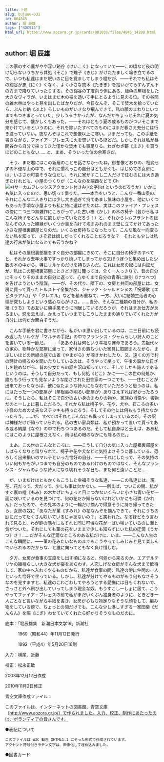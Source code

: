 ```yaml
---
title: 卜居
slug: bujuuu-631
id: 004845
author: 堀 辰雄
tags: ["NDC915"]
html_url: https://www.aozora.gr.jp/cards/001030/files/4845_14208.html
---
```


## author: 堀 辰雄

この家のすぐ裏がやや深い谿谷《けいこく》になっていて――この頃など夜の明け切らないうちから其処《そこ》で雉子《きじ》がけたたましく啼き立てるので、いつも私達はまだ眠いのに目を覚ましてしまう程だが、――それでも私はその谿谷が悪《にく》くなく、よく小さな焚木《たきぎ》を拾いがてらずんずん下の方まで降りていったりする。その谿谷の丁度向う側にある、緑色の屋根をした大きなヴィラが、いまはまだ木の枝を透いて手にとるように見える位。その谷間の雑木林はやっと芽を出したばかりだが、今日なんぞ、そこで焚木を拾っていたら、ぶんと蚋《ぶよ》らしいものがいきなり飛んできて、私の顔のまわりにいつまでもつきまとっていた。少しうるさかったが、なんだかちょっとそれに夏の気分を感じて、懐かしくもあった。――それほどもう夏の或るものがついそこまで来かけているというのに、それを除いたすべてのものにはまだ春さえ充分には行き渡っていない。夜なんぞはこれで想像以上に寒い。いまだっても、この手紙を書きながら、ファイア・プレェスに火を焚いているほどだ。しかしそれは私が昼間谷から自分で採ってきた僅かな焚木でも事足りる、わざわざ薪《まき》を買うほどのこともない……と、まあ、そういった位の余寒さだ。

　そう、まだ君にはこの新居のことを話さなかったね。御想像どおりの、相変らずの不便な山の中で、それに慣れっこの自分はともかくも、はじめての女房には、いささか可哀そうな位だし、それに家がすこし二人だけで住むのには大き過ぎたけれども、小屋のつくりが（こんなのを端西などで Ch![※(サーカムフレックスアクセント付きA小文字)](https://www.aozora.gr.jp/cards/001030/files/../../../gaiji/1-09/1-09-56.png)let というのだろうか）いかにも気に入ったので、思い切って借りた。――本当をいうと、こんな一番山奥の、それにこんな二人きりには少し大き過ぎて持てあまし気味の小屋を、他にいくつもあった手頃な小屋よりも私に特に選ばせたのは、実はこのファイア・プレェスの傍に二つ三つ無雑作にころがっていた古い樫《かし》の木の椅子（昔から私はこんな椅子をどんなに欲しがっていただろう！）と、それからレムブラントの絵なんぞの入った額縁がいくつか裏を向けて埃まみれのまま壁に立てかけてあった小さな屋根裏部屋となのだ。いくら女房持ちになったって、こんな風な一向変らない私を知って、さぞ君は嬉しがってくれることだろうな？　それとも少しは私達の行末が気になるとでも云うかね？

　私はその屋根裏部屋をすぐ自分の部屋にきめて、そこに自分の椅子のすべてと、それから去年火事ですっかり焼いてしまってから又ぽつぽつと集め出した少数の本の中から、特にリルケのだけを持ち込んだ。これは女房の奴には内証だが、私はこの屋根裏部屋にときどき閉じ籠っては、全く一人っきりで、昔の自分にそっくりそのままの自分に返って、心ゆくまで自分の青春に訣別《けつべつ》を告げようという陰謀。――が、その代り、階下の、女房と共同の部屋には、女房に買って貰ったトルストイ全集だの、ジャック・シャルドンヌの「祝婚歌《エピタラアム》」や「クレエル」などを積み重ねて、一方、大いに結婚生活者の心理研究もしようという感心な心がけさ。……当分、そんな二種類の自分が、私の裡《うち》でお互いに勝手悪そうに同居しているだろうが、それはまあ仕方があるまい。慾を云えば、かえっていつまでもこうしたままの通りでいてくれた方が自分には何だか面白そうだ。

　こんな手紙を君に書きながら、私がいま思い出しているのは、二三日前にも読み返したリルケが「マルテの手記」の中でフランシス・ジャムらしい詩人のことを書いている一節だ。――「ああそれは何という幸福な運命であろう。先祖代々の家の、物静かな部屋に坐って、家付きの落ちついた家具に取囲まれながら、まぶしいほどの新緑の庭で山雀《やまがら》が啼きかわしたり、又、遠くの方で村の時計の鳴るのを聞いたりしているのは。そうやって坐って、午後の温かな日ざしを眺めながら、昔の少女たちの話を沢山知っていて、そしてしかも詩人であるというのは。そうして自分だって、もし何処《どこ》かに――この世の何処か、誰ももう行っても見ないような閉ざされた田舎家の一つにでも、――住むことが出来ておったならば、彼に似たような詩人にもなれていただろうと思うのは。私にはたった一つの部屋が（屋根裏の明るい部屋が）ありさえすれば好かったろうに。そうしたら、私はそこで自分の古い身のまわりの物や、家族の肖像や、書物だのと一しょに暮しただろう。それから私は椅子や、花や、犬や、石ころの多い小径のための丈夫なステッキも持ったろう。そしてその他には何ももう持たなかったろう。……が、すべてはそれとこんなにも異ってしまっているのだ。その訳は神様だけが知っていられる。私の古い家具類は、私が預かって置いて貰ってある或る納屋《なや》の中で朽ちつつあるのだ。そして私自身はと云えば、ああ私にはこのように屋根さえなく、雨は私の眼のなかにも降るのだ。」

　まあ、この世のこんなところに、――こうして自分の気に入った屋根裏部屋をしばらくなりと借りられて、椅子や花や犬などと気持よさそうに暮している、恐ろしく出来損いのマルテといった恰好の自分、――それにしたって、その気持のいい何もかもがいつまでも自分のものであるわけのものではなく、そんなフランシス・ジャムのような詩人になり切れそうな日も、また何と遠いことだ……

　が、いまだけはともかくもこうした幸福そうな私達、――この私達には、現在、花だって、犬だって、少しも事は欠かない。――例えば、ついこの間、私がすぐ裏の樅《もみ》の木かげにちょっと目につかないくらいに小さな青い花が一面に咲いているのを見つけて、何の花だか知らないけれどいかにも可憐《かれん》だったので、その見本のように一輪だけ摘んで得意そうに持ち帰ってきたら、女房の奴に「あなたが菫《すみれ》の花なんぞを摘んできて。それにうちの庭にだってたくさん咲いているじゃあないの？」と笑われた。なるほどそう言われて見ると、わが庭の隅々にもそれと同じ可憐な花が一ぱい咲いているのに漸と気がついた。それにしても菫の花をいままで少しも知らずにいた私の迂濶《うかつ》さ！……だがそんな迂濶なところのある私だけに、いま、――こんな人生のこんな瞬間に、――菫の花みたいなものまでもこうやってしみじみと見て楽しんでいられるのだからな、と誰に向ってともなく負け惜しむ。

　夕方、女房が食事の支度をし出す頃になると、何処から来るのか、エアデルテリヤの雑種らしい大きな犬が姿をあらわす。人恋しげな女房がそんな犬まで歓待して、家の中へ入れてやるものだから、私達が食事の間、私達の傍に仲間の一人といった恰好で坐っている。しかし、私達が分けてやるものがもう何もなさそうなのを見すますと、私達のこわごわしてやろうとする愛撫には目もくれないで、さっさと外へ飛び出していってしまう現金な奴。もうすこし一しょに居て、こうやってファイア・プレェスの前で私がまだいくぶん独身者のように、ときどき一人ごとなど言いながら手紙を書き、女房が心もち物足りなそうな顔をして、編み物をしている傍で、ちょっとの間だけでも、こんな少し淋しすぎる一家団欒《だんらん》を賑《にぎ》わせていてくれたら好かりそうなものだのに。













底本：「堀辰雄集　新潮日本文学16」新潮社

　　　1969（昭和44）年11月12日発行

　　　1992（平成4）年5月20日16刷

入力：横尾、近藤

校正：松永正敏

2003年12月12日作成

2010年11月2日修正

青空文庫作成ファイル：

このファイルは、インターネットの図書館、青空文庫（http://www.aozora.gr.jp/）で作られました。入力、校正、制作にあたったのは、ボランティアの皆さんです。











●表記について


	このファイルは W3C 勧告 XHTML1.1 にそった形式で作成されています。
	アクセント符号付きラテン文字は、画像化して埋め込みました。







●図書カード